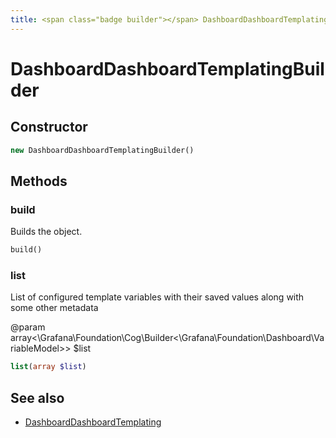 ```yaml
---
title: <span class="badge builder"></span> DashboardDashboardTemplatingBuilder
---
```

# <span class="badge builder"></span> DashboardDashboardTemplatingBuilder

## Constructor

```php
new DashboardDashboardTemplatingBuilder()
```
## Methods

### <span class="badge object-method"></span> build

Builds the object.

```php
build()
```

### <span class="badge object-method"></span> list

List of configured template variables with their saved values along with some other metadata

@param array<\Grafana\Foundation\Cog\Builder<\Grafana\Foundation\Dashboard\VariableModel>> $list

```php
list(array $list)
```

## See also

 * <span class="badge object-type-class"></span> [DashboardDashboardTemplating](./object-DashboardDashboardTemplating.md)
